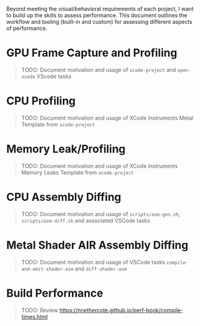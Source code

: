 Beyond meeting the visual/behavioral requirements of each project, I want to build up the skills to assess performance.
This document outlines the workflow and tooling (built-in and custom) for assessing different aspects of performance.

# GPU Frame Capture and Profiling

> TODO: Document motivation and usage of `xcode-project` and `open-xcode` VScode tasks

# CPU Profiling

> TODO: Document motivation and usage of XCode Instruments Metal Template from `xcode-project`

# Memory Leak/Profiling

> TODO: Document motivation and usage of XCode Instruments Memory Leaks Template from `xcode-project`

# CPU Assembly Diffing

> TODO: Document motivation and usage of `scripts/asm-gen.sh`, `scripts/asm-diff.sh` and associated VSCode tasks

# Metal Shader AIR Assembly Diffing

> TODO: Document motivation and usage of VSCode tasks `compile-and-emit-shader-asm` and `diff-shader-asm`

# Build Performance

> TODO: Review https://nnethercote.github.io/perf-book/compile-times.html
